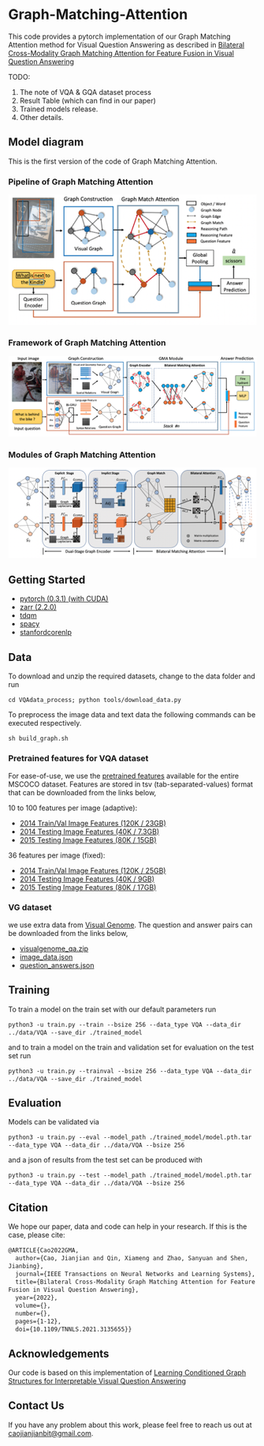# Graph-Matching-Attention

This code provides a pytorch implementation of our Graph Matching Attention method for Visual Question Answering as described in [Bilateral Cross-Modality Graph Matching Attention for Feature Fusion in Visual Question Answering](https://arxiv.org/pdf/2112.07270.pdf)

TODO:
1. The note of VQA & GQA dataset process
2. Result Table (which can find in our paper)
3. Trained models release.
4. Other details.

## Model diagram
  This is the first version of the code of Graph Matching Attention.
### Pipeline of Graph Matching Attention
![Pipeline of Graph Matching Attention](https://github.com/double125/Graph-Matching-Attention/raw/master/figures/GMA%20Pipeline.png)

### Framework of Graph Matching Attention
![Framework of Graph Matching Attention](https://github.com/double125/Graph-Matching-Attention/raw/master/figures/GMA%20Framework.png)

### Modules of Graph Matching Attention
![Modules of Graph Matching Attention](https://github.com/double125/Graph-Matching-Attention/raw/master/figures/GMA%20Module.png)

## Getting Started
  * [pytorch (0.3.1) (with CUDA)](https://pytorch.org/)
  * [zarr (2.2.0)](https://github.com/zarr-developers/zarr)
  * [tdqm](https://github.com/tqdm/tqdm)
  * [spacy](https://spacy.io/usage/)
  * [stanfordcorenlp](https://www.jianshu.com/p/c93fb950c2b3)

## Data
To download and unzip the required datasets, change to the data folder and run
```
cd VQAdata_process; python tools/download_data.py
```

To preprocess the image data and text data the following commands can be executed respectively. 

``` 
sh build_graph.sh
```
### Pretrained features for VQA dataset
For ease-of-use, we use the [pretrained features](https://github.com/peteanderson80/bottom-up-attention#pretrained-features) available for the entire MSCOCO dataset. Features are stored in tsv (tab-separated-values) format that can be downloaded from the links below,

10 to 100 features per image (adaptive):
* [2014 Train/Val Image Features (120K / 23GB)](https://storage.googleapis.com/up-down-attention/trainval.zip)
* [2014 Testing Image Features (40K / 7.3GB)](https://storage.googleapis.com/up-down-attention/test2014.zip)
* [2015 Testing Image Features (80K / 15GB)](https://storage.googleapis.com/up-down-attention/test2015.zip)

36 features per image (fixed):
* [2014 Train/Val Image Features (120K / 25GB)](https://storage.googleapis.com/up-down-attention/trainval_36.zip)
* [2014 Testing Image Features (40K / 9GB)](https://storage.googleapis.com/up-down-attention/test2014_36.zip)
* [2015 Testing Image Features (80K / 17GB)](https://storage.googleapis.com/up-down-attention/test2015_36.zip)

### VG dataset
we use extra data from [Visual Genome](http://visualgenome.org/). The question and answer pairs can be downloaded from the links below,
* [visualgenome_qa.zip](https://drive.google.com/file/d/1QKe4TKiYnn4pk_48z_mLxF7xaf2VH8Ut/view?usp=sharing)
* [image_data.json](https://drive.google.com/file/d/1UEaC5zmDQdR5Q-pqAj9f3zSunD0-Uhgd/view?usp=share_link)
* [question_answers.json](https://drive.google.com/file/d/1Od5d5Nv7NyodABsx1WOQtbS5ZFfd8EqN/view?usp=sharing)

## Training
To train a model on the train set with our default parameters run
```
python3 -u train.py --train --bsize 256 --data_type VQA --data_dir ../data/VQA --save_dir ./trained_model
```

and to train a model on the train and validation set for evaluation on the test set run
```
python3 -u train.py --trainval --bsize 256 --data_type VQA --data_dir ../data/VQA --save_dir ./trained_model
```
## Evaluation
Models can be validated via
```
python3 -u train.py --eval --model_path ./trained_model/model.pth.tar --data_type VQA --data_dir ../data/VQA --bsize 256
```

and a json of results from the test set can be produced with
```
python3 -u train.py --test --model_path ./trained_model/model.pth.tar --data_type VQA --data_dir ../data/VQA --bsize 256
```
## Citation
We hope our paper, data and code can help in your research. If this is the case, please cite:
```
@ARTICLE{Cao2022GMA,
  author={Cao, Jianjian and Qin, Xiameng and Zhao, Sanyuan and Shen, Jianbing},
  journal={IEEE Transactions on Neural Networks and Learning Systems}, 
  title={Bilateral Cross-Modality Graph Matching Attention for Feature Fusion in Visual Question Answering}, 
  year={2022},
  volume={},
  number={},
  pages={1-12},
  doi={10.1109/TNNLS.2021.3135655}}
```

## Acknowledgements
Our code is based on this implementation of [Learning Conditioned Graph Structures for Interpretable Visual Question Answering](https://github.com/aimbrain/vqa-project)

## Contact Us
If you have any problem about this work, please feel free to reach us out at caojianjianbit@gmail.com.

